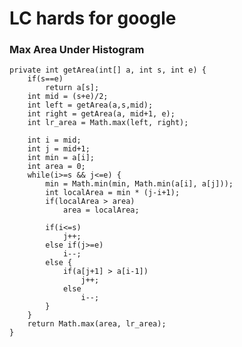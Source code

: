 
# LC hards for google

### Max Area Under Histogram

    private int getArea(int[] a, int s, int e) {
        if(s==e)
            return a[s];
        int mid = (s+e)/2;
        int left = getArea(a,s,mid);
        int right = getArea(a, mid+1, e);
        int lr_area = Math.max(left, right);
        
        int i = mid;
        int j = mid+1;
        int min = a[i];
        int area = 0;
        while(i>=s && j<=e) {
            min = Math.min(min, Math.min(a[i], a[j]));
            int localArea = min * (j-i+1);
            if(localArea > area)
                area = localArea;
            
            if(i<=s)
                j++;
            else if(j>=e)
                i--;
            else {
                if(a[j+1] > a[i-1])
                    j++;
                else
                    i--;
            }
        }
        return Math.max(area, lr_area);
    }

